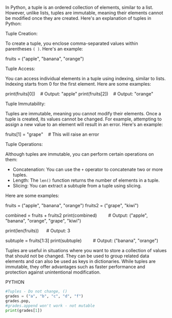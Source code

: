 In Python, a tuple is an ordered collection of elements, similar to a list. However, unlike lists, tuples are immutable, meaning their elements cannot be modified once they are created. Here's an explanation of tuples in Python:

Tuple Creation:

To create a tuple, you enclose comma-separated values within parentheses `( )`. Here's an example:

fruits = ("apple", "banana", "orange")

Tuple Access:

You can access individual elements in a tuple using indexing, similar to lists. Indexing starts from 0 for the first element. Here are some examples:

print(fruits[0])    # Output: "apple"
print(fruits[2])    # Output: "orange"

Tuple Immutability:

Tuples are immutable, meaning you cannot modify their elements. Once a tuple is created, its values cannot be changed. For example, attempting to assign a new value to an element will result in an error. Here's an example:

fruits[1] = "grape"    # This will raise an error

Tuple Operations:

Although tuples are immutable, you can perform certain operations on them:

- Concatenation: You can use the `+` operator to concatenate two or more tuples.
- Length: The `len()` function returns the number of elements in a tuple.
- Slicing: You can extract a subtuple from a tuple using slicing.

Here are some examples:

fruits = ("apple", "banana", "orange")
fruits2 = ("grape", "kiwi")


combined = fruits + fruits2
print(combined)         # Output: ("apple", "banana", "orange", "grape", "kiwi")


print(len(fruits))      # Output: 3


subtuple = fruits[1:3]
print(subtuple)         # Output: ("banana", "orange")

Tuples are useful in situations where you want to store a collection of values that should not be changed. They can be used to group related data elements and can also be used as keys in dictionaries. While tuples are immutable, they offer advantages such as faster performance and protection against unintentional modification.  

PYTHON

```python
#Tuples - Do not change, () 
grades = ("a", "b", "c", "d", "f") 
grades.pop,
#grades.append won't work - not mutable 
print(grades[1])
```